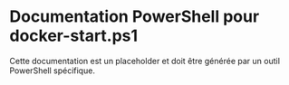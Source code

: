 # Documentation PowerShell pour docker-start.ps1

Cette documentation est un placeholder et doit être générée par un outil PowerShell spécifique.
